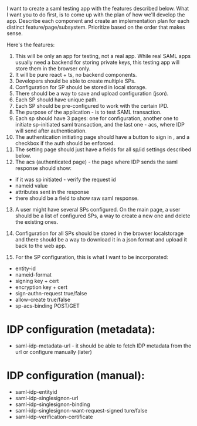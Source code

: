 I want to create a saml testing app with the features described below. What I want you to do first, is to come up with the plan of how we'll develop the app. Describe each component and create an implementation plan for each distinct feature/page/subsystem. Prioritize based on the order that makes sense.

Here's the features:
1. This will be only an app for testing, not a real app. While real SAML apps usually need a backend for storing private keys, this testing app will store them in the browser only.
2. It will be pure react + ts, no backend components.
3. Developers should be able to create multiple SPs.
4. Configuration for SP should be stored in local storage.
5. There should be a way to save and upload configuration (json).
6. Each SP should have unique path.
7. Each SP should be pre-configured to work with the certain IPD.
8. The purpose of the application - is to test SAML transaction. 
9. Each sp should have 3 pages: one for configuration, another one to initiate sp-initiated saml transaction, and the last one - acs, where IDP will send after authentication.
10. The authentication initiating page should have a button to sign in , and a checkbox if the auth should be enforced.
11. The setting page should just have a fields for all sp/id settings described below. 
12. The acs (authenticated page) - the page where IDP sends the saml response should show:
- if it was sp initiated - verify the request id
- nameid value
- attributes sent in the response
- there should be a field to show raw saml response.
13. A user might have several SPs configured. On the main page, a user should be a list of configured SPs, a way to create a new one and delete the existing ones.
14. Configuration for all SPs should be stored in the browser localstorage and there should be a way to download it in a json format and upload it back to the web app.

15. For the SP configuration, this is what I want to be incorporated:
- entity-id
- nameid-format
- signing key + cert 
- encryption key + cert
- sign-authn-request true/false
- allow-create true/false
- sp-acs-binding POST/GET

# IDP configuration (metadata):
- saml-idp-metadata-url - it should be able to fetch IDP metadata from the url or configure manually (later)

# IDP configuration (manual):
- saml-idp-entityid
- saml-idp-singlesignon-url
- saml-idp-singlesignon-binding
- saml-idp-singlesignon-want-request-signed ture/false
- saml-idp-verification-certificate
